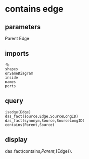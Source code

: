 # contains edge
## parameters
  Parent
  Edge
## imports
    fb
    shapes
    onSameDiagram
    inside
    names
    ports
## query
    isedge(Edge)
    das_fact(source,Edge,SourceLongID)
	das_fact(synonym,Source,SourceLongID)
	contains(Parent,Source)
## display
das_fact(contains,${Parent},${Edge}).
  
